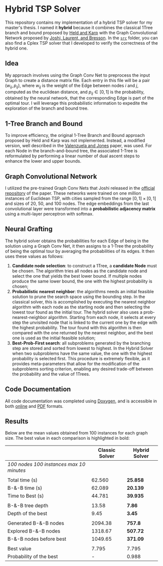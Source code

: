 # Hybrid TSP Solver

This repository contains my implementation of a hybrid TSP solver for my master's thesis. I named it **hybrid** because it combines the classical 1Tree branch and bound proposed by [Held and Karp](https://pubsonline.informs.org/doi/10.1287/opre.18.6.1138) with the Graph Convolutional Network proposed by [Joshi, Laurent, and Bresson](https://arxiv.org/abs/1906.01227). In the [`src`](./src) folder, you can also find a Cplex TSP solver that I developed to verify the correctness of the hybrid one.

## Idea 

My approach involves using the Graph Conv Net to preprocess the input Graph to create a distance matrix file. Each entry in this file will be a pair $(w_{ij}, p_{ij})$, where $w_{ij}$ is the weight of the Edge between nodes $i$ and $j$, computed as the euclidean distance, and $p_{ij} \in [0,1]$ is the probability, obtained by the neural network, that the corresponding Edge is part of the optimal tour. I will leverage this probabilistic information to expedite the exploration of the branch and bound tree.

## 1-Tree Branch and Bound

To improve efficiency, the original 1-Tree Branch and Bound approach proposed by Held and Karp was not implemented. Instead, a modified version, well described in the [Valenzuela and Jones](https://www.sciencedirect.com/science/article/abs/pii/S0377221796002147?via%3Dihub) paper, was used. For each Node in the branch-and-bound tree, the associated 1-Tree is reformulated by performing a linear number of dual ascent steps to enhance the lower and upper bounds.

## Graph Convolutional Network

I utilized the pre-trained Graph Conv Nets that Joshi released in the [official repository](https://github.com/chaitjo/graph-convnet-tsp) of the paper. These networks were trained on one million instances of Euclidean TSP, with cities sampled from the range $[0,1] \times [0,1]$ and sizes of 20, 50, and 100 nodes. The edge embeddings from the last convolutional layer were transformed into a **probabilistic adjacency matrix** using a multi-layer perceptron with softmax.

## Neural Grafting

The hybrid solver obtains the probabilities for each Edge of being in the solution using a Graph Conv Net, it then assigns to a 1-Tree the probability of being the optimal tour by averaging the probabilities of its edges. It then uses these values as follows:
1. **Candidate node selection**: to construct a 1Tree, a **candidate Node** must be chosen. The algorithm tries all nodes as the candidate node and select the one that yields the best lower bound. If multiple nodes produce the same lower bound, the one with the highest probability is chosen;
2. **Probabilistic nearest neighbor**: the algorithms needs an initial feasible solution to prune the search space using the bounding step. In the classical solver, this is accomplished by executing the nearest neighbor algorithm with each node as the starting node and then selecting the lowest tour found as the initial tour. The hybrid solver also uses a prob-nearest-neighbor algorithm. Starting from each node, it selects at every step the unvisited node that is linked to the current one by the edge with the highest probability. The tour found with this algorithm is then compared with the one returned by the nearest neighbor, and the best one is used as the initial feasible solution;
3. **Best-Prob-First search**: all subproblems generated by the branching step are stored and sorted from lowest to highest. In the Hybrid Solver when two subproblems have the same value, the one with the highest probability is selected first. This procedure is extremely flexible, as it provides meta-parameters that allow for the modification of the subproblems sorting criterion, enabling any desired trade-off between the probability and the value of 1Trees.

## Code Documentation
All code documentation was completed using [Doxygen](https://www.doxygen.nl/), and is accessible in both [online](https://www.lorenzosciandra.com/assets/projects/HybridTSPSolver/index) and [PDF](./res/docs/code_documentation.pdf) formats.

## Results
Below are the mean values obtained from 100 instances for each graph size. The best value in each comparison is highlighted in bold:

|                           | **Classic Solver** | **Hybrid Solver** |
|---------------------------|--------------------|-------------------|
|   *100 nodes*            *100 instances*       *max 10 minutes*  |||
|                           |                    |                   |
| Total time (s)            | 62.560             | **25.858**        |
| B-&-B time (s)            | 62.089             | **20.139**        |
| Time to Best (s)          | 44.781             | **39.935**        |
|							|					 |					 |
| B-&-B tree depth          | 13.58              | **7.86**          |
| Depth of the best         | 9.45               | **3.45**          |
|							|					 |					 |
| Generated B-&-B nodes     | 2094.38            | **757.8**         |
| Explored B-&-B nodes      | 1318.67            | **507.72**        |
| B-&-B nodes before best   | 1049.65            | **371.09**        |
|							|					 | 					 |
| Best value                | 7.795              | 7.795             |
| Probability of the best   | -                  | 0.988             |
